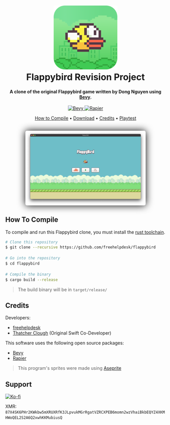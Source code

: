 
<h1 align="center">
  <br>
  <a href="https://github.com/freehelpdesk/flappybird"><img src="github/icon-rounded.png" alt="Flappybird" width="200"></a>
  <br>
  Flappybird Revision Project
  <br>
</h1>

<h4 align="center">A clone of the original Flappybird game written by Dong Nguyen using <a href="https://bevyengine.org/" target="_blank">Bevy</a>.</h4>

<p align="center">
    <a href="https://img.shields.io/crates/v/bevy?style=flat&label=Bevy&color=232326">
        <img src="https://img.shields.io/crates/v/bevy?style=flat&label=Bevy&color=232326" alt="Bevy">
    </a>
    <a href="https://img.shields.io/crates/v/bevy_rapier2d?label=Rapier&color=657884">
        <img src="https://img.shields.io/crates/v/bevy_rapier2d?label=Rapier&color=657884" alt="Rapier">
    </a>
</p>

<p align="center">
  <a href="#how-to-compile">How to Compile</a> •
  <a href="#download">Download</a> •
  <a href="#credits">Credits</a> •
  <a href="https://freehelpdesk.dev/playtest.html">Playtest</a>
</p>

<p align="center">
    <br>
    <img style="filter: drop-shadow(0 0 0.75rem black);border-radius:5px;max-width: 75%;" src="github/image.png" alt="Screenshot">
</p>

## How To Compile

To compile and run this Flappybird clone, you must install the [rust toolchain](https://www.rust-lang.org/learn/get-started).

```bash
# Clone this repository
$ git clone --recursive https://github.com/freehelpdesk/flappybird

# Go into the repository
$ cd flappybird

# Compile the binary
$ cargo build --release
```
> The build binary will be in `target/release/`

## Credits

Developers:

- [freehelpdesk](https://github.com/freehelpdesk)
- [Thatcher Clough](https://github.com/thatcherclough) (Original Swift Co-Developer)

This software uses the following open source packages:

- [Bevy](https://bevyengine.org/)
- [Rapier](https://rapier.rs)

> This program's sprites were made using [Aseprite](https://www.aseprite.org/)

## Support

[![Ko-fi](https://img.shields.io/badge/support_me_on_ko--fi-F16061?style=for-the-badge&logo=kofi&logoColor=f5f5f5)](https://ko-fi.com/freehelpdesk)

XMR: `87X4SK6PHr2KWkbw5mXRUXRfK3JLpvukMGrRgatVZRCXPEB6momn2wzVhaiBkbEQYZ4XKMHWoQEL2S2A6Q2xwhKKMubiusQ`
